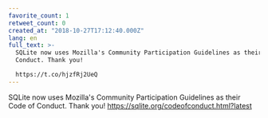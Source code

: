 ```yaml
---
favorite_count: 1
retweet_count: 0
created_at: "2018-10-27T17:12:40.000Z"
lang: en
full_text: >-
  SQLite now uses Mozilla's Community Participation Guidelines as their Code of
  Conduct. Thank you!

  https://t.co/hjzfRj2UeQ
---
```


SQLite now uses Mozilla's Community Participation Guidelines as their Code of
Conduct. Thank you! <https://sqlite.org/codeofconduct.html?latest>
